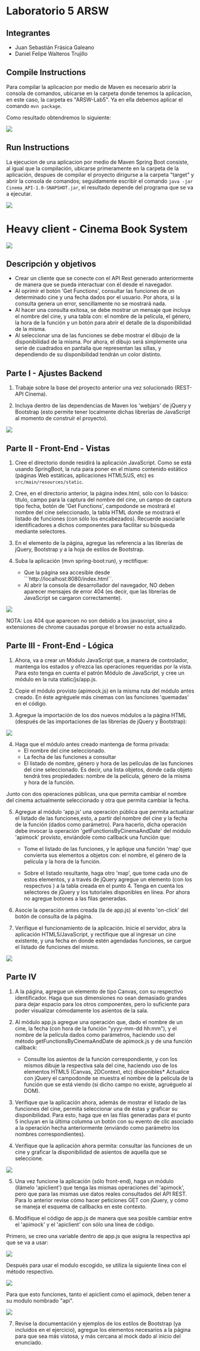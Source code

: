 # Laboratorio 5 ARSW

## Integrantes

*   Juan Sebastián Frásica Galeano
*   Daniel Felipe Walteros Trujillo

## Compile Instructions

Para compilar la aplicacion por medio de Maven es necesario abrir la consola de comandos, ubicarse en la carpeta donde tenemos la aplicacion, en este caso, la carpeta es "ARSW-Lab5\". Ya en ella debemos aplicar el comando ```mvn package```.

Como resultado obtendremos lo siguiente:

![](https://github.com/sebastianfrasic/ARSW-Lab5/blob/master/img/package.PNG)

## Run Instructions

La ejecucion de una aplicacion por medio de Maven Spring Boot consiste, al igual que la compilación, ubicarse primeramente en la carpeta de la aplicación, despues de compilar el proyecto dirigurse a la carpeta "target" y abrir la consola de comandos; seguidamente escribir el comando ```java -jar Cinema_API-1.0-SNAPSHOT.jar```, el resultado depende del programa que se va a ejecutar.

![](https://github.com/sebastianfrasic/ARSW-Lab5/blob/master/img/run.PNG)

# Heavy client - Cinema Book System

![](https://github.com/sebastianfrasic/ARSW-Lab5/blob/master/img/mock_.png)

## Descripción y objetivos

   * Crear un cliente que se conecte con el API Rest generado anteriormente de manera que se pueda interactuar con él desde el navegador.
   * Al oprimir el botón 'Get Functions', consultar las funciones de un determinado cine y una fecha dados por el usuario. Por ahora, si la consulta genera un error, sencillamente no se mostrará nada.
   * Al hacer una consulta exitosa, se debe mostrar un mensaje que incluya el nombre del cine, y una tabla con: el nombre de la película, el género, la hora de la función y un botón para abrir el detalle de la disponibilidad de la misma.
   * Al seleccionar una de las funciones se debe mostrar el dibujo de la disponibilidad de la misma. Por ahora, el dibujo será simplemente una serie de cuadrados en pantalla que representan las sillas, y dependiendo de su disponibilidad tendrán un color distinto.

## Parte I - Ajustes Backend

1. Trabaje sobre la base del proyecto anterior una vez solucionado (REST-API Cinema).

2. Incluya dentro de las dependencias de Maven los 'webjars' de jQuery y Bootstrap (esto permite tener localmente dichas librerías de JavaScript al momento de construír el proyecto).

![](https://github.com/sebastianfrasic/ARSW-Lab5/blob/master/img/dependencies.PNG)

## Parte II - Front-End - Vistas

1. Cree el directorio donde residirá la aplicación JavaScript. Como se está usando SpringBoot, la ruta para poner en el mismo contenido estático (páginas Web estáticas, aplicaciones HTML5/JS, etc) es ```src/main/resources/static```.

2. Cree, en el directorio anterior, la página index.html, sólo con lo básico: título, campo para la captura del nombre del cine, un campo de captura tipo fecha, botón de 'Get Functions', campodonde se mostrará el nombre del cine seleccionado, la tabla HTML donde se mostrará el listado de funciones (con sólo los encabezados). Recuerde asociarle identificadores a dichos componentes para facilitar su búsqueda mediante selectores.

3. En el elemento <head> de la página, agregue las referencia a las librerías de jQuery, Bootstrap y a la hoja de estilos de Bootstrap.

4. Suba la aplicación (mvn spring-boot:run), y rectifique:
   * Que la página sea accesible desde ```http://localhost:8080/index.html``.
   * Al abrir la consola de desarrollador del navegador, NO deben aparecer mensajes de error 404 (es decir, que las librerías de JavaScript se cargaron correctamente).
   
![](https://github.com/sebastianfrasic/ARSW-Lab5/blob/master/img/index1.PNG)

NOTA: Los 404 que aparecen no son debido a los javascript, sino a extensiones de chrome causadas porque el browser no esta actualizado.

## Parte III - Front-End - Lógica

1. Ahora, va a crear un Módulo JavaScript que, a manera de controlador, mantenga los estados y ofrezca las operaciones requeridas por la vista. Para esto tenga en cuenta el patrón Módulo de JavaScript, y cree un módulo en la ruta static/js/app.js.

2. Copie el módulo provisto (apimock.js) en la misma ruta del módulo antes creado. En éste agréguele más cinemas con las funciones 'quemadas' en el código.

3. Agregue la importación de los dos nuevos módulos a la página HTML (después de las importaciones de las librerías de jQuery y Bootstrap):

![](https://github.com/sebastianfrasic/ARSW-Lab5/blob/master/img/dependencies2.PNG)

4. Haga que el módulo antes creado mantenga de forma privada:
   * El nombre del cine seleccionado.
   * La fecha de las funciones a consultar
   * El listado de nombre, género y hora de las películas de las funciones del cine seleccionado. Es decir, una lista objetos, donde cada objeto tendrá tres propiedades: nombre de la película, género de la misma y hora de la función.
   
Junto con dos operaciones públicas, una que permita cambiar el nombre del cinema actualmente seleccionado y otra que permita cambiar la fecha.

5. Agregue al módulo 'app.js' una operación pública que permita actualizar el listado de las funciones,esto, a partir del nombre del cine y la fecha de la función (dados como parámetro). Para hacerlo, dicha operación debe invocar la operación 'getFunctionsByCinemaAndDate' del módulo 'apimock' provisto, enviándole como callback una función que:

   * Tome el listado de las funciones, y le aplique una función 'map' que convierta sus elementos a objetos con: el nombre, el género de la película y la hora de la función.
   
   * Sobre el listado resultante, haga otro 'map', que tome cada uno de estos elementos, y a través de jQuery agregue un elemento <tr> (con los respectvos <td>) a la tabla creada en el punto 4. Tenga en cuenta los selectores de jQuery y los tutoriales disponibles en línea. Por ahora no agregue botones a las filas generadas.
	
6. Asocie la operación antes creada (la de app.js) al evento 'on-click' del botón de consulta de la página.

7. Verifique el funcionamiento de la aplicación. Inicie el servidor, abra la aplicación HTML5/JavaScript, y rectifique que al ingresar un cine existente, y una fecha en donde estén agendadas funciones, se cargue el listado de funciones del mismo.

![](https://github.com/sebastianfrasic/ARSW-Lab5/blob/master/img/table.PNG)

## Parte IV

1. A la página, agregue un elemento de tipo Canvas, con su respectivo identificador. Haga que sus dimensiones no sean demasiado grandes para dejar espacio para los otros componentes, pero lo suficiente para poder visualizar cómodamente los asientos de la sala.

2. Al módulo app.js agregue una operación que, dado el nombre de un cine, la fecha (con hora de la función "yyyy-mm-dd hh:mm"), y el nombre de la película dados como parámetros, haciendo uso del método getFunctionsByCinemaAndDate de apimock.js y de una función callback:

   * Consulte los asientos de la función correspondiente, y con los mismos dibuje la respectiva sala del cine, haciendo uso de los elementos HTML5 (Canvas, 2DContext, etc) disponibles* Actualice con jQuery el campodonde se muestra el nombre de la película de la función que se está viendo (si dicho campo no existe, agruéguelo al DOM).
   
3. Verifique que la aplicación ahora, además de mostrar el listado de las funciones del cine, permita seleccionar una de éstas y graficar su disponibilidad. Para esto, haga que en las filas generadas para el punto 5 incluyan en la última columna un botón con su evento de clic asociado a la operación hecha anteriormente (enviándo como parámetro los nombres correspondientes).

4. Verifique que la aplicación ahora permita: consultar las funciones de un cine y graficar la disponibilidad de asientos de aquella que se seleccione.

![](https://github.com/sebastianfrasic/ARSW-Lab5/blob/master/img/index2.PNG)

5. Una vez funcione la aplicación (sólo front-end), haga un módulo (llámelo 'apiclient') que tenga las mismas operaciones del 'apimock', pero que para las mismas use datos reales consultados del API REST. Para lo anterior revise cómo hacer peticiones GET con jQuery, y cómo se maneja el esquema de callbacks en este contexto.

6. Modifique el código de app.js de manera que sea posible cambiar entre el 'apimock' y el 'apiclient' con sólo una línea de código.

Primero, se creo una variable dentro de app.js que asigna la respectiva api que se va a usar:

![](https://github.com/sebastianfrasic/ARSW-Lab5/blob/master/img/modulo1.PNG)

Después para usar el modulo escogido, se utiliza la siguiente linea con el método respectivo.

![](https://github.com/sebastianfrasic/ARSW-Lab5/blob/master/img/modulo2.PNG)

Para que esto funciones, tanto el apiclient como el apimock, deben tener a su modulo nombrado "api".

![](https://github.com/sebastianfrasic/ARSW-Lab5/blob/master/img/modulo3.PNG)

7. Revise la documentación y ejemplos de los estilos de Bootstrap (ya incluidos en el ejercicio), agregue los elementos necesarios a la página para que sea más vistosa, y más cercana al mock dado al inicio del enunciado.

